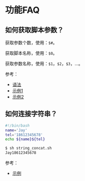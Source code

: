 # 功能FAQ

## 如何获取脚本参数？

获取参数个数，使用：`$#`。

获取脚本名称，使用：`$0`。

获取参数名称，使用：`$1`，`$2`，`$3`，...。

参考：
- [语法](#docs/syntax#常用的特殊变量)
- [示例1](https://github.com/mumingv/shell/blob/master/books/my_shell_cookbook/c01/function.sh)
- [示例2](https://github.com/mumingv/shell/blob/master/books/my_shell_cookbook/c04/4_02_word_freq.sh)


## 如何连接字符串？

```bash
#!/bin/bash
name='Jay'
tel='18612345678'
echo ${name}${tel}
```
```bash
$ sh string_concat.sh 
Jay18612345678
```

参考：
- [示例](https://github.com/mumingv/shell/blob/master/funcpoint/string_concat.sh)





